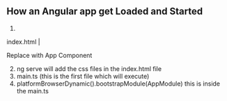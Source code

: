 ## How an Angular app get Loaded and Started
1)
index.html
   |

Replace with App Component

2) ng serve will add the css files in the index.html file
3) main.ts (this is the first file which will execute)
4) platformBrowserDynamic().bootstrapModule(AppModule)
this is inside the main.ts



